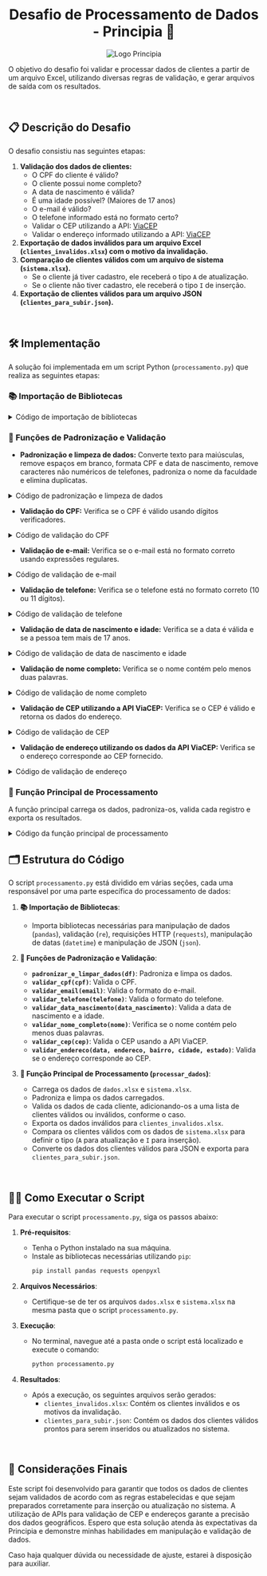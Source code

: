 <h1 align='center'>Desafio de Processamento de Dados - Principia 🚀</h1>

<p align="center">
  <img src="https://c5gwmsmjx1.execute-api.us-east-1.amazonaws.com/prod/dados_processo_seletivo/logo_empresa/147549/principia.jpg" alt="Logo Principia">
</p>

O objetivo do desafio foi validar e processar dados de clientes a partir de um arquivo Excel, utilizando diversas regras de validação, e gerar arquivos de saída com os resultados.

<br>

## 📋 Descrição do Desafio

O desafio consistiu nas seguintes etapas:
1. **Validação dos dados de clientes:**
   - O CPF do cliente é válido?
   - O cliente possui nome completo?
   - A data de nascimento é válida?
   - É uma idade possível? (Maiores de 17 anos)
   - O e-mail é válido?
   - O telefone informado está no formato certo?
   - Validar o CEP utilizando a API: [ViaCEP](https://viacep.com.br/)
   - Validar o endereço informado utilizando a API: [ViaCEP](https://viacep.com.br/)
2. **Exportação de dados inválidos para um arquivo Excel (`clientes_invalidos.xlsx`) com o motivo da invalidação.**
3. **Comparação de clientes válidos com um arquivo de sistema (`sistema.xlsx`).**
   - Se o cliente já tiver cadastro, ele receberá o tipo `A` de atualização.
   - Se o cliente não tiver cadastro, ele receberá o tipo `I` de inserção.
4. **Exportação de clientes válidos para um arquivo JSON (`clientes_para_subir.json`).**

<br>

## 🛠 Implementação

A solução foi implementada em um script Python (`processamento.py`) que realiza as seguintes etapas:

### 📚 Importação de Bibliotecas

<details>
  <summary>Código de importação de bibliotecas</summary>

```python
import pandas as pd
import re
import requests
from datetime import datetime
import json
```
</details>

### 🔧 Funções de Padronização e Validação

- **Padronização e limpeza de dados:** Converte texto para maiúsculas, remove espaços em branco, formata CPF e data de nascimento, remove caracteres não numéricos de telefones, padroniza o nome da faculdade e elimina duplicatas.

<details>
  <summary>Código de padronização e limpeza de dados</summary>

```python
def padronizar_e_limpar_dados(df):
    df['NOME'] = df['NOME'].str.upper().str.strip()
    df['Endereço'] = df['Endereço'].str.upper().str.strip()
    df['Bairro'] = df['Bairro'].str.upper().str.strip()
    df['Cidade'] = df['Cidade'].str.upper().str.strip()
    df['Estado'] = df['Estado'].str.upper().str.strip()
    df['Curso'] = df['Curso'].str.upper().str.strip()
    df['CPF'] = df['CPF'].apply(lambda x: re.sub(r'\D', '', str(x)).zfill(11)).str.strip()
    df['Data de Nascimento'] = pd.to_datetime(df['Data de Nascimento'], errors='coerce').dt.strftime('%Y-%m-%d').str.strip()
    df['Telefone'] = df['Telefone'].apply(lambda x: re.sub(r'\D', '', str(x)).strip())
    df['Faculdade'] = df['Faculdade'].str.lower().str.strip()
    df = df.drop_duplicates()
    return df
```
</details>

- **Validação do CPF:** Verifica se o CPF é válido usando dígitos verificadores.

<details>
  <summary>Código de validação do CPF</summary>

```python
def validar_cpf(cpf):
    cpf = re.sub(r'\D', '', str(cpf)).zfill(11)
    if len(cpf) != 11:
        return False
    if cpf in [cpf[0] * 11 for _ in range(10)]:
        return False
    for i in range(9, 11):
        value = sum((int(cpf[num]) * ((i+1) - num) for num in range(0, i)))
        digit = ((value * 10) % 11) % 10
        if digit != int(cpf[i]):
            return False
    return True
```
</details>

- **Validação de e-mail:** Verifica se o e-mail está no formato correto usando expressões regulares.

<details>
  <summary>Código de validação de e-mail</summary>

```python
def validar_email(email):
    pattern = r'^[\w\.-]+@[\w\.-]+\.\w+$'
    return re.match(pattern, email) is not None
```
</details>

- **Validação de telefone:** Verifica se o telefone está no formato correto (10 ou 11 dígitos).

<details>
  <summary>Código de validação de telefone</summary>

```python
def validar_telefone(telefone):
    return re.match(r'^\d{10,11}$', str(telefone)) is not None
```
</details>

- **Validação de data de nascimento e idade:** Verifica se a data é válida e se a pessoa tem mais de 17 anos.

<details>
  <summary>Código de validação de data de nascimento e idade</summary>

```python
def validar_data_nascimento(data_nascimento):
    try:
        data = datetime.strptime(data_nascimento, '%Y-%m-%d')
        idade = (datetime.now() - data).days // 365
        return idade >= 18
    except ValueError:
        return False
```
</details>

- **Validação de nome completo:** Verifica se o nome contém pelo menos duas palavras.

<details>
  <summary>Código de validação de nome completo</summary>

```python
def validar_nome_completo(nome):
    return len(nome.split()) >= 2
```
</details>

- **Validação de CEP utilizando a API ViaCEP:** Verifica se o CEP é válido e retorna os dados do endereço.

<details>
  <summary>Código de validação de CEP</summary>

```python
def validar_cep(cep):
    response = requests.get(f'https://viacep.com.br/ws/{cep}/json/')
    if response.status_code == 200:
        data = response.json()
        if data.get('erro'):
            return False, {}
        return True, data
    return False, {}
```
</details>

- **Validação de endereço utilizando os dados da API ViaCEP:** Verifica se o endereço corresponde ao CEP fornecido.

<details>
  <summary>Código de validação de endereço</summary>

```python
def validar_endereco(data, endereco, bairro, cidade, estado):
    return (data['logradouro'].upper() in endereco and
            data['bairro'].upper() == bairro and
            data['localidade'].upper() == cidade and
            data['uf'].upper() == estado)
```
</details>

### 🧩 Função Principal de Processamento

A função principal carrega os dados, padroniza-os, valida cada registro e exporta os resultados.

<details>
  <summary>Código da função principal de processamento</summary>

```python
def processar_dados():
    # Carregar e padronizar os dados
    caminho_arquivo = 'dados.xlsx'
    df = pd.read_excel(caminho_arquivo)
    df_limpo = padronizar_e_limpar_dados(df)
    print("Dados padronizados.")

    # Validar os dados
    clientes_validos = []
    clientes_invalidos = []

    for index, row in df_limpo.iterrows():
        motivos_invalidos = []
        
        if not validar_cpf(row['CPF']):
            motivos_invalidos.append("CPF inválido")
        if not validar_nome_completo(row['NOME']):
            motivos_invalidos.append("Nome incompleto")
        if not validar_data_nascimento(row['Data de Nascimento']):
            motivos_invalidos.append("Data de nascimento inválida ou idade menor que 18")
        if not validar_email(row['Email']):
            motivos_invalidos.append("Email inválido")
        if not validar_telefone(row['Telefone']):
            motivos_invalidos.append("Telefone inválido")
        
        cep_valido, data_cep = validar_cep(row['CEP'])
        if not cep_valido:
            motivos_invalidos.append("CEP inválido")
        elif not validar_endereco(data_cep, row['Endereço'], row['Bairro'], row['Cidade'], row['Estado']):
            motivos_invalidos.append("Endereço não corresponde ao CEP")
        
        if motivos_invalidos:
            row['Motivo'] = ", ".join(motivos_invalidos)
            clientes_invalidos.append(row)
        else:
            clientes_validos.append(row)

    df_clientes_validos = pd.DataFrame(clientes_validos)
    df_clientes_invalidos = pd.DataFrame(clientes_invalidos)
    df_clientes_invalidos.to_excel('clientes_invalidos.xlsx', index=False)
    print("Validação concluída. Arquivo 'clientes_invalidos.xlsx' foi gerado.")

    # Comparar com o sistema
    sistema_path = 'sistema.xlsx'
    df_sistema = pd.read_excel(sistema_path)
    df_clientes_validos['CPF'] = df_clientes_validos['CPF'].apply(lambda x: re.sub(r'\D', '', str(x)).zfill(11))
    df_sistema['cpf'] = df_sistema['cpf'].apply(lambda x: refill(11))
    df_clientes_validos['TIPO'] = 'I'
    df_clientes_validos.loc[df_clientes_validos['CPF'].isin(df_sistema['cpf']), 'TIPO'] = 'A'
    print("Comparação concluída.")

    # Converter para JSON
    def converter_para_json(df):
        clientes = []
        for index, row in df.iterrows():
            cliente = {
                "id": f"{row['Faculdade']}-{row['CPF']}",
                "agrupador": row['Faculdade'],
                "tipoPessoa": "FISICA",
                "nome": row['NOME'],
                "cpf": row['CPF'],
                "dataNascimento": row['Data de Nascimento'],
                "tipo": row['TIPO'],
                "enderecos": [
                    {
                        "cep": row['CEP'],
                        "logradouro": row['Endereço'],
                        "bairro": row['Bairro'],
                        "cidade": row['Cidade'],
                        "numero": str(row['Numero']),
                        "uf": row['Estado']
                    }
                ],
                "emails": [
                    {
                        "email": row['Email']
                    }
                ],
                "telefones": [
                    {
                        "tipo": "CELULAR",
                        "ddd": row['Telefone'][:2],
                        "telefone": row['Telefone'][2:]
                    }
                ],
                "informacoesAdicionais": [
                    {
                        "campo": "cpf_aluno",
                        "linha": index + 2,
                        "coluna": 2,
                        "valor": row['CPF']
                    },
                    {
                        "campo": "registro_aluno",
                        "linha": index + 2,
                        "coluna": 12,
                        "valor": str(row['RA'])
                    },
                    {
                        "campo": "nome_aluno",
                        "linha": index + 2,
                        "coluna": 1,
                        "valor": row['NOME']
                    }
                ]
            }
            clientes.append(cliente)
        return clientes

    clientes_json = converter_para_json(df_clientes_validos)

    output_json_path = 'clientes_para_subir.json'
    with open(output_json_path, 'w', encoding='utf-8') as f:
        json.dump(clientes_json, f, ensure_ascii=False, indent=4)

    print("Conversão concluída. Arquivo 'clientes_para_subir.json' foi gerado.")

if __name__ == "__main__":
    processar_dados()
```
</details>

## 🗂 Estrutura do Código

O script `processamento.py` está dividido em várias seções, cada uma responsável por uma parte específica do processamento de dados:

1. **📚 Importação de Bibliotecas**:
   - Importa bibliotecas necessárias para manipulação de dados (`pandas`), validação (`re`), requisições HTTP (`requests`), manipulação de datas (`datetime`) e manipulação de JSON (`json`).

2. **🔧 Funções de Padronização e Validação**:
   - **`padronizar_e_limpar_dados(df)`**: Padroniza e limpa os dados.
   - **`validar_cpf(cpf)`**: Valida o CPF.
   - **`validar_email(email)`**: Valida o formato do e-mail.
   - **`validar_telefone(telefone)`**: Valida o formato do telefone.
   - **`validar_data_nascimento(data_nascimento)`**: Valida a data de nascimento e a idade.
   - **`validar_nome_completo(nome)`**: Verifica se o nome contém pelo menos duas palavras.
   - **`validar_cep(cep)`**: Valida o CEP usando a API ViaCEP.
   - **`validar_endereco(data, endereco, bairro, cidade, estado)`**: Valida se o endereço corresponde ao CEP.

3. **🧩 Função Principal de Processamento (`processar_dados`)**:
   - Carrega os dados de `dados.xlsx` e `sistema.xlsx`.
   - Padroniza e limpa os dados carregados.
   - Valida os dados de cada cliente, adicionando-os a uma lista de clientes válidos ou inválidos, conforme o caso.
   - Exporta os dados inválidos para `clientes_invalidos.xlsx`.
   - Compara os clientes válidos com os dados de `sistema.xlsx` para definir o tipo (`A` para atualização e `I` para inserção).
   - Converte os dados dos clientes válidos para JSON e exporta para `clientes_para_subir.json`.

<br>

## 🏃‍♂️ Como Executar o Script

Para executar o script `processamento.py`, siga os passos abaixo:

1. **Pré-requisitos**:
   - Tenha o Python instalado na sua máquina.
   - Instale as bibliotecas necessárias utilizando `pip`:
     ```bash
     pip install pandas requests openpyxl
     ```

2. **Arquivos Necessários**:
   - Certifique-se de ter os arquivos `dados.xlsx` e `sistema.xlsx` na mesma pasta que o script `processamento.py`.

3. **Execução**:
   - No terminal, navegue até a pasta onde o script está localizado e execute o comando:
     ```bash
     python processamento.py
     ```

4. **Resultados**:
   - Após a execução, os seguintes arquivos serão gerados:
     - `clientes_invalidos.xlsx`: Contém os clientes inválidos e os motivos da invalidação.
     - `clientes_para_subir.json`: Contém os dados dos clientes válidos prontos para serem inseridos ou atualizados no sistema.

<br>

## 🤝 Considerações Finais

Este script foi desenvolvido para garantir que todos os dados de clientes sejam validados de acordo com as regras estabelecidas e que sejam preparados corretamente para inserção ou atualização no sistema. A utilização de APIs para validação de CEP e endereços garante a precisão dos dados geográficos. Espero que esta solução atenda às expectativas da Principia e demonstre minhas habilidades em manipulação e validação de dados.

Caso haja qualquer dúvida ou necessidade de ajuste, estarei à disposição para auxiliar.